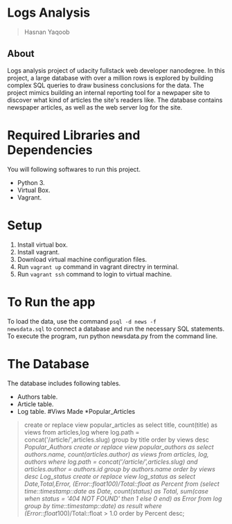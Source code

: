 # Logs Analysis
> Hasnan Yaqoob
## About
Logs analysis project of udacity fullstack web developer nanodegree. In this project, a large database with over a million rows is explored by building complex SQL queries to draw business conclusions for the data. The project mimics building an internal reporting tool for a newpaper site to discover what kind of articles the site's readers like. The database contains newspaper articles, as well as the web server log for the site.
# Required Libraries and Dependencies
You will following softwares to run this project.
* Python 3.
* Virtual Box.
* Vagrant.
# Setup
1. Install virtual box.
2. Install vagrant.
3. Download virtual machine configuration files.
4. Run <code>vagrant up</code> command in vagrant directry in terminal.
5. Run <code>vagrant ssh</code> command to login to virtual machine.
  
# To Run the app 
To load the data, use the command <code>psql -d news -f newsdata.sql</code> to connect a database and run the necessary SQL statements.
To execute the program, run python newsdata.py from the command line.

# The Database
The database includes following tables.
* Authors table.
* Article table.
* Log table.
#Viws Made
*Popular_Articles
>create or replace view popular_articles as
select title, count(title) as views from articles,log
where log.path = concat('/article/',articles.slug)
group by title order by views desc
*Popular_Authors
>create or replace view popular_authors as
select authors.name, count(articles.author) as views from articles, log, authors
where log.path = concat('/article/',articles.slug) and articles.author = authors.id
group by authors.name order by views desc
*Log_status
>create or replace view log_status as
select Date,Total,Error, (Error::float*100)/Total::float as Percent from
(select time::timestamp::date as Date, count(status) as Total,
sum(case when status = '404 NOT FOUND' then 1 else 0 end) as Error from log
group by time::timestamp::date) as result
where (Error::float*100)/Total::float > 1.0 order by Percent desc;
